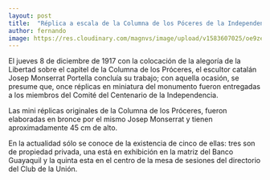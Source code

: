 ```yaml
---
layout: post
title:  "Réplica a escala de la Columna de los Póceres de la Independencia"
author: fernando
image: https://res.cloudinary.com/magnvs/image/upload/v1583607025/oe9ze55phmfkijmwtkve.jpg
---
```


El jueves 8 de diciembre de 1917 con la colocación de la alegoría de la Libertad sobre el capitel de la Columna de los Próceres, el escultor catalán Josep Monserrat Portella concluía su trabajo; con aquella ocasión, se presume que, once réplicas en miniatura del monumento fueron entregadas a los miembros del Comité del Centenario de la Independencia.

Las mini réplicas originales de la Columna de los Próceres, fueron elaboradas en bronce por el mismo Josep Monserrat y tienen aproximadamente 45 cm de alto.

En la actualidad sólo se conoce de la existencia de cinco de ellas: tres son de propiedad privada, una está en exhibición en la matriz del Banco Guayaquil y la quinta esta en el centro de la mesa de sesiones del directorio del Club de la Unión.
